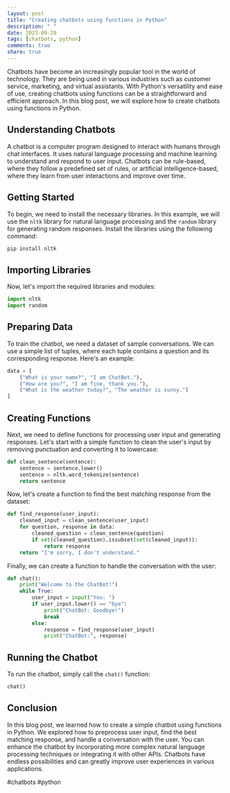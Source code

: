 ```yaml
---
layout: post
title: "Creating chatbots using functions in Python"
description: " "
date: 2023-09-29
tags: [chatbots, python]
comments: true
share: true
---
```


Chatbots have become an increasingly popular tool in the world of technology. They are being used in various industries such as customer service, marketing, and virtual assistants. With Python's versatility and ease of use, creating chatbots using functions can be a straightforward and efficient approach. In this blog post, we will explore how to create chatbots using functions in Python.

## Understanding Chatbots

A chatbot is a computer program designed to interact with humans through chat interfaces. It uses natural language processing and machine learning to understand and respond to user input. Chatbots can be rule-based, where they follow a predefined set of rules, or artificial intelligence-based, where they learn from user interactions and improve over time.

## Getting Started

To begin, we need to install the necessary libraries. In this example, we will use the `nltk` library for natural language processing and the `random` library for generating random responses. Install the libraries using the following command:

```python
pip install nltk
```

## Importing Libraries

Now, let's import the required libraries and modules:

```python
import nltk
import random
```

## Preparing Data

To train the chatbot, we need a dataset of sample conversations. We can use a simple list of tuples, where each tuple contains a question and its corresponding response. Here's an example:

```python
data = [
    ("What is your name?", "I am ChatBot."),
    ("How are you?", "I am fine, thank you."),
    ("What is the weather today?", "The weather is sunny.")
]
```

## Creating Functions

Next, we need to define functions for processing user input and generating responses. Let's start with a simple function to clean the user's input by removing punctuation and converting it to lowercase:

```python
def clean_sentence(sentence):
    sentence = sentence.lower()
    sentence = nltk.word_tokenize(sentence)
    return sentence
```

Now, let's create a function to find the best matching response from the dataset:

```python
def find_response(user_input):
    cleaned_input = clean_sentence(user_input)
    for question, response in data:
        cleaned_question = clean_sentence(question)
        if set(cleaned_question).issubset(set(cleaned_input)):
            return response
    return "I'm sorry, I don't understand."
```

Finally, we can create a function to handle the conversation with the user:

```python
def chat():
    print("Welcome to the ChatBot!")
    while True:
        user_input = input("You: ")
        if user_input.lower() == "bye":
            print("ChatBot: Goodbye!")
            break
        else:
            response = find_response(user_input)
            print("ChatBot:", response)
```

## Running the Chatbot

To run the chatbot, simply call the `chat()` function:

```python
chat()
```

## Conclusion

In this blog post, we learned how to create a simple chatbot using functions in Python. We explored how to preprocess user input, find the best matching response, and handle a conversation with the user. You can enhance the chatbot by incorporating more complex natural language processing techniques or integrating it with other APIs. Chatbots have endless possibilities and can greatly improve user experiences in various applications.

#chatbots #python